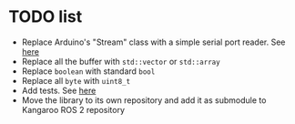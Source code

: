 # TODO list

* Replace Arduino's "Stream" class with a simple serial port reader. See [here](https://github.com/Myzhar/ldrobot-lidar-ros2/blob/main/ldlidar_component/driver/src/cmd_interface_linux.cpp)
* Replace all the buffer with `std::vector` or `std::array`
* Replace `boolean` with standard `bool`
* Replace all `byte` with `uint8_t`
* Add tests. See [here](https://github.com/westonrobot/ugv_sdk/tree/main/test)
* Move the library to its own repository and add it as submodule to Kangaroo ROS 2 repository